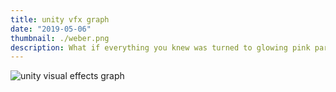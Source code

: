 ```yaml
---
title: unity vfx graph
date: "2019-05-06"
thumbnail: ./weber.png
description: What if everything you knew was turned to glowing pink particles ?
---
```


![unity visual effects graph](https://res.cloudinary.com/soggy-ink-games/image/upload/v1675007068/portfolio/vfxGraphWeber_sdng57.png)
